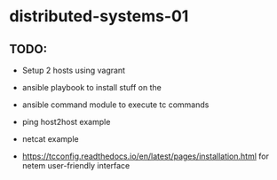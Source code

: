 # distributed-systems-01

## TODO:
* Setup 2 hosts using vagrant
* ansible playbook to install stuff on the
* ansible command module to execute tc commands
* ping host2host example
* netcat example


* https://tcconfig.readthedocs.io/en/latest/pages/installation.html for netem user-friendly interface
